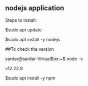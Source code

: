 ## nodejs application
Steps to install:

$sudo apt update

$sudo apt install -y nodejs

##To check the version

sardar@sardar-VirtualBox:~$ node -v

v12.22.9

$sudo apt install -y npm
